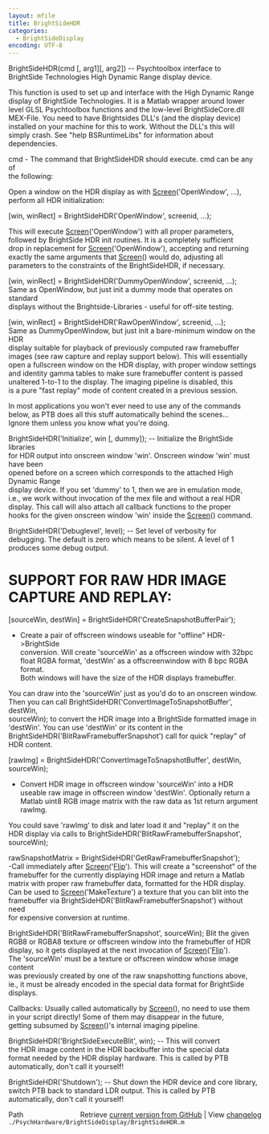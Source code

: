 ```yaml
---
layout: mfile
title: BrightSideHDR
categories:
  - BrightSideDisplay
encoding: UTF-8
---
```


BrightSideHDR(cmd [, arg1][, arg2]) -- Psychtoolbox interface to  
BrightSide Technologies High Dynamic Range display device.  

This function is used to set up and interface with the High Dynamic Range  
display of BrightSide Technologies. It is a Matlab wrapper around lower  
level GLSL Psychtoolbox functions and the low-level BrightSideCore.dll  
MEX-File. You need to have Brightsides DLL's (and the display device)  
installed on your machine for this to work. Without the DLL's this will  
simply crash. See "help BSRuntimeLibs" for information about  
dependencies.  

cmd - The command that BrightSideHDR should execute. cmd can be any of  
the following:  

Open a window on the HDR display as with [Screen](/docs/Screen)('OpenWindow', ...),  
perform all HDR initialization:  

[win, winRect] = BrightSideHDR('OpenWindow', screenid, ...);  

This will execute [Screen](/docs/Screen)('OpenWindow') with all proper parameters,  
followed by BrightSide HDR init routines. It is a completely sufficient  
drop in replacement for [Screen](/docs/Screen)('OpenWindow'), accepting and returning  
exactly the same arguments that [Screen](/docs/Screen)() would do, adjusting all  
parameters to the constraints of the BrightSideHDR, if necessary.  

[win, winRect] = BrightSideHDR('DummyOpenWindow', screenid, ...);  
Same as OpenWindow, but just init a dummy mode that operates on standard  
displays without the Brightside-Libraries - useful for off-site testing.  


[win, winRect] = BrightSideHDR('RawOpenWindow', screenid, ...);  
Same as DummyOpenWindow, but just init a bare-minimum window on the HDR  
display suitable for playback of previously computed raw framebuffer  
images (see raw capture and replay support below). This will essentially  
open a fullscreen window on the HDR display, with proper window settings  
and identity gamma tables to make sure framebuffer content is passed  
unaltered 1-to-1 to the display. The imaging pipeline is disabled, this  
is a pure "fast replay" mode of content created in a previous session.  


In most applications you won't ever need to use any of the commands  
below, as PTB does all this stuff automatically behind the scenes...  
Ignore them unless you know what you're doing.  

BrightSideHDR('Initialize', win [, dummy]); -- Initialize the BrightSide libraries  
for HDR output into onscreen window 'win'. Onscreen window 'win' must have been  
opened before on a screen which corresponds to the attached High Dynamic Range  
display device. If you set 'dummy' to 1, then we are in emulation mode,  
i.e., we work without invocation of the mex file and without a real HDR  
display. This call will also attach all callback functions to the proper  
hooks for the given onscreen window 'win' inside the [Screen](/docs/Screen)() command.  

BrightSideHDR('Debuglevel', level); -- Set level of verbosity for  
debugging. The default is zero which means to be silent. A level of 1  
produces some debug output.  


# SUPPORT FOR RAW HDR IMAGE CAPTURE AND REPLAY:  

[sourceWin, destWin] = BrightSideHDR('CreateSnapshotBufferPair');  
- Create a pair of offscreen windows useable for "offline" HDR-\>BrightSide  
conversion. Will create 'sourceWin' as a offscreen window with 32bpc  
float RGBA format, 'destWin' as a offscreenwindow with 8 bpc RGBA format.  
Both windows will have the size of the HDR displays framebuffer.  

You can draw into the 'sourceWin' just as you'd do to an onscreen window.  
Then you can call BrightSideHDR('ConvertImageToSnapshotBuffer', destWin,  
sourceWin); to convert the HDR image into a BrightSide formatted image in  
'destWin'. You can use 'destWin' or its content in the  
BrightSideHDR('BlitRawFramebufferSnapshot') call for quick "replay" of  
HDR content.  


[rawImg] = BrightSideHDR('ConvertImageToSnapshotBuffer', destWin, sourceWin);  
- Convert HDR image in offscreen window 'sourceWin' into a HDR  
useable raw image in offscreen window 'destWin'. Optionally return a  
Matlab uint8 RGB image matrix with the raw data as 1st return argument  
rawImg.  

You could save 'rawImg' to disk and later load it and "replay" it on the  
HDR display via calls to BrightSideHDR('BlitRawFramebufferSnapshot',  
sourceWin);  


rawSnapshotMatrix = BrightSideHDR('GetRawFramebufferSnapshot');  
-Call immediately after [Screen](/docs/Screen)('[Flip](/docs/Flip)'). This will create a "screenshot" of the  
framebuffer for the currently displaying HDR image and return a Matlab  
matrix with proper raw framebuffer data, formatted for the HDR display.  
Can be used to [Screen](/docs/Screen)('MakeTexture') a texture that you can blit into the  
framebuffer via BrightSideHDR('BlitRawFramebufferSnapshot') without need  
for expensive conversion at runtime.  


BrightSideHDR('BlitRawFramebufferSnapshot', sourceWin); Blit the given  
RGB8 or RGBA8 texture or offscreen window into the framebuffer of HDR  
display, so it gets displayed at the next invocation of [Screen](/docs/Screen)('[Flip](/docs/Flip)').  
The 'sourceWin' must be a texture or offscreen window whose image content  
was previously created by one of the raw snapshotting functions above,  
ie., it must be already encoded in the special data format for BrightSide  
displays.  


Callbacks: Usually called automatically by [Screen](/docs/Screen)(), no need to use them  
in your script directly! Some of them may disappear in the future,  
getting subsumed by [Screen](/docs/Screen)()'s internal imaging pipeline.  

BrightSideHDR('BrightSideExecuteBlit', win); -- This will convert  
the HDR image content in the HDR backbuffer into the special data  
format needed by the HDR display hardware. This is called by PTB  
automatically, don't call it yourself!  

BrightSideHDR('Shutdown'); -- Shut down the HDR device and core library,  
switch PTB back to standard LDR output. This is called by PTB  
automatically, don't call it yourself!  


<div class="code_header" style="text-align:right;">
  <span style="float:left;">Path&nbsp;&nbsp;</span> <span class="counter">Retrieve <a href=
  "https://raw.github.com/Psychtoolbox-3/Psychtoolbox-3/beta/./PsychHardware/BrightSideDisplay/BrightSideHDR.m">current version from GitHub</a> | View <a href=
  "https://github.com/Psychtoolbox-3/Psychtoolbox-3/commits/beta/./PsychHardware/BrightSideDisplay/BrightSideHDR.m">changelog</a></span>
</div>
<div class="code">
  <code>./PsychHardware/BrightSideDisplay/BrightSideHDR.m</code>
</div>

